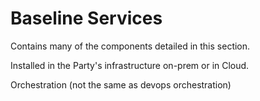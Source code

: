 # Baseline Services

Contains many of the components detailed in this section.

Installed in the Party's infrastructure on-prem or in Cloud.

Orchestration \(not the same as devops orchestration\)

